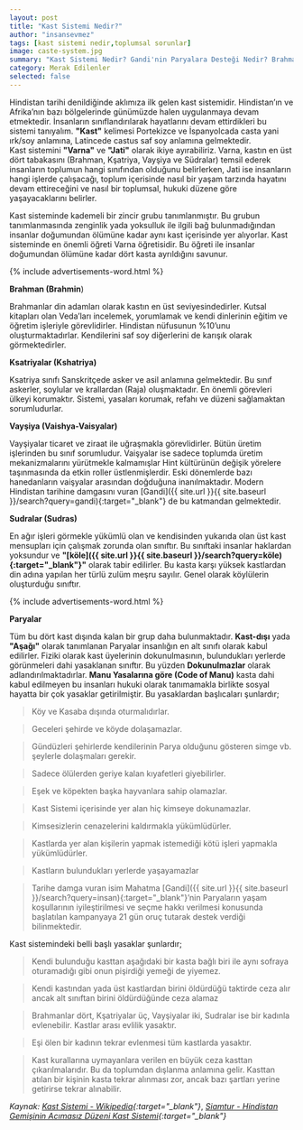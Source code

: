 ```yaml
---
layout: post
title: "Kast Sistemi Nedir?"
author: "insansevmez"
tags: [kast sistemi nedir,toplumsal sorunlar]
image: caste-system.jpg
summary: "Kast Sistemi Nedir? Gandi'nin Paryalara Desteği Nedir? Brahman Nedir? Ksatriyalar Nedir? Vayşiya Nedir? Sudralar Nedir? Manu Yasaları. kast sistemi özellikleri kast sistemi nedir kısaca  kast sistemi hakkında bilgi kast sistemi sınıfları kast sistemi ne demek"
category: Merak Edilenler
selected: false
---
```


Hindistan tarihi denildiğinde aklımıza ilk gelen kast sistemidir. Hindistan’ın ve Afrika’nın bazı bölgelerinde günümüzde halen uygulanmaya devam etmektedir. İnsanların sınıflandırılarak hayatlarını devam ettirdikleri bu sistemi tanıyalım. **"Kast"** kelimesi Portekizce ve İspanyolcada casta yani ırk/soy anlamına, Latincede castus saf soy anlamına gelmektedir.  
Kast sistemini **"Varna"** ve **"Jati"** olarak ikiye ayırabiliriz. Varna, kastın en üst dört tabakasını (Brahman, Kşatriya, Vayşiya ve Südralar) temsil ederek insanların toplumun hangi sınıfından olduğunu belirlerken, Jati ise insanların hangi işlerde çalışacağı, toplum içerisinde nasıl bir yaşam tarzında hayatını devam ettireceğini ve nasıl bir toplumsal, hukuki düzene göre yaşayacaklarını belirler. 

Kast sisteminde kademeli bir zincir grubu tanımlanmıştır. Bu grubun tanımlanmasında zenginlik yada yoksulluk ile ilgili bağ bulunmadığından insanlar doğumundan ölümüne kadar aynı kast içerisinde yer alıyorlar. Kast sisteminde en önemli öğreti Varna öğretisidir. Bu öğreti ile insanlar doğumundan ölümüne kadar dört kasta ayrıldığını savunur.

{% include advertisements-word.html %}

**Brahman (Brahmin**)

Brahmanlar din adamları olarak kastın en üst seviyesindedirler. Kutsal kitapları olan Veda’ları incelemek, yorumlamak ve kendi dinlerinin eğitim ve öğretim işleriyle görevlidirler. Hindistan nüfusunun %10’unu oluşturmaktadırlar. Kendilerini saf soy diğerlerini de karışık olarak görmektedirler.

**Ksatriyalar (Kshatriya)**

Ksatriya sınıfı Sanskritçede asker ve asil anlamına gelmektedir. Bu sınıf askerler, soylular ve krallardan (Raja) oluşmaktadır. En önemli görevleri ülkeyi korumaktır. Sistemi, yasaları korumak, refahı ve düzeni sağlamaktan sorumludurlar. 

**Vayşiya (Vaishya-Vaisyalar)**

Vayşiyalar ticaret ve ziraat ile uğraşmakla görevlidirler. Bütün üretim işlerinden bu sınıf sorumludur. Vaişyalar ise sadece toplumda üretim mekanizmalarını yürütmekle kalmamışlar Hint kültürünün değişik yörelere taşınmasında da etkin roller üstlenmişlerdir. Eski dönemlerde bazı hanedanların vaişyalar arasından doğduğuna inanılmaktadır. Mo­dern Hindistan tarihine damgasını vuran [Gandi]({{ site.url }}{{ site.baseurl }}/search?query=gandi){:target="_blank"} de bu katmandan gelmektedir.

**Sudralar (Sudras)**

En ağır işleri görmekle yükümlü olan ve kendisinden yukarıda olan üst kast mensupları için çalışmak zorunda olan sınıftır. Bu sınıftaki insanlar haklardan yoksundur ve **"[köle]({{ site.url }}{{ site.baseurl }}/search?query=köle){:target="_blank"}"** olarak tabir edilirler. Bu kasta karşı yüksek kastlardan din adına yapılan her türlü zulüm meşru sayılır. Genel olarak köylülerin oluşturduğu sınıftır.

{% include advertisements-word.html %}

**Paryalar** 

Tüm bu dört kast dışında kalan bir grup daha bulunmaktadır. **Kast-dışı** yada **"Aşağı"** olarak tanımlanan Paryalar insanlığın en alt sınıfı olarak kabul edilirler. Fiziki olarak kast üyelerinin dokunulmasının, bulundukları yerlerde görünmeleri dahi yasaklanan sınıftır. Bu yüzden **Dokunulmazlar** olarak adlandırılmaktadırlar. **Manu Yasalarına göre (Code of Manu)** kasta dahi kabul edilmeyen bu insanları hukuki olarak tanımamakla birlikte sosyal hayatta bir çok yasaklar getirilmiştir. Bu yasaklardan başlıcaları şunlardır;

>Köy ve Kasaba dışında oturmalıdırlar.

>Geceleri şehirde ve köyde dolaşamazlar.

>Gündüzleri şehirlerde kendilerinin Parya olduğunu gösteren simge vb. şeylerle dolaşmaları gerekir.

>Sadece ölülerden geriye kalan kıyafetleri giyebilirler.

>Eşek ve köpekten başka hayvanlara sahip olamazlar.

>Kast Sistemi içerisinde yer alan hiç kimseye dokunamazlar.

>Kimsesizlerin cenazelerini kaldırmakla yükümlüdürler.

>Kastlarda yer alan kişilerin yapmak istemediği kötü işleri yapmakla yükümlüdürler.

>Kastların bulundukları yerlerde yaşayamazlar

>Tarihe damga vuran isim Mahatma [Gandi]({{ site.url }}{{ site.baseurl }}/search?query=insan){:target="_blank"}’nin Paryaların yaşam koşullarının iyileştirilmesi ve seçme hakkı verilmesi konusunda başlatılan kampanyaya 21 gün oruç tutarak destek verdiği bilinmektedir.

Kast sistemindeki belli başlı yasaklar şunlardır;

>Kendi bulunduğu kasttan aşağıdaki bir kasta bağlı biri ile aynı sofraya oturamadığı gibi onun pişirdiği yemeği de yiyemez.

>Kendi kastından yada üst kastlardan birini öldürdüğü taktirde ceza alır ancak alt sınıftan birini öldürdüğünde ceza alamaz

>Brahmanlar dört, Kşatriyalar üç, Vayşiyalar iki, Sudralar ise bir kadınla evlenebilir. Kastlar arası evlilik yasaktır.

>Eşi ölen bir kadının tekrar evlenmesi tüm kastlarda yasaktır.

>Kast kurallarına uymayanlara verilen en büyük ceza kasttan çıkarılmalarıdır. Bu da toplumdan dışlanma anlamına gelir. Kasttan atılan bir kişinin kasta tekrar alınması zor, ancak bazı şartları yerine getirirse tekrar alınabilir.

*Kaynak: [Kast Sistemi - Wikipedia](https://tr.wikipedia.org/wiki/Kast_sistemi){:target="_blank"}*, *[Siamtur - Hindistan Gemişinin Acımasız Düzeni Kast Sistemi](http://www.siamtur.com/uzakdogugazetesi/2017/06/22/hindistan-gecmisinin-acimasiz-duzeni-kast-sistemi/){:target="_blank"}*